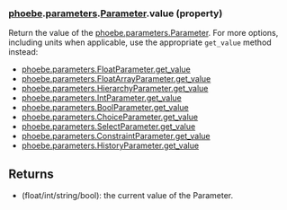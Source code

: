 ### [phoebe](phoebe.md).[parameters](phoebe.parameters.md).[Parameter](phoebe.parameters.Parameter.md).value (property)




Return the value of the [phoebe.parameters.Parameter](phoebe.parameters.Parameter.md).  For more options,
including units when applicable, use the appropriate `get_value`
method instead:

* [phoebe.parameters.FloatParameter.get_value](phoebe.parameters.FloatParameter.get_value.md)
* [phoebe.parameters.FloatArrayParameter.get_value](phoebe.parameters.FloatArrayParameter.get_value.md)
* [phoebe.parameters.HierarchyParameter.get_value](phoebe.parameters.HierarchyParameter.get_value.md)
* [phoebe.parameters.IntParameter.get_value](phoebe.parameters.IntParameter.get_value.md)
* [phoebe.parameters.BoolParameter.get_value](phoebe.parameters.BoolParameter.get_value.md)
* [phoebe.parameters.ChoiceParameter.get_value](phoebe.parameters.ChoiceParameter.get_value.md)
* [phoebe.parameters.SelectParameter.get_value](phoebe.parameters.SelectParameter.get_value.md)
* [phoebe.parameters.ConstraintParameter.get_value](phoebe.parameters.ConstraintParameter.get_value.md)
* [phoebe.parameters.HistoryParameter.get_value](phoebe.parameters.HistoryParameter.get_value.md)

Returns
---------
* (float/int/string/bool): the current value of the Parameter.

